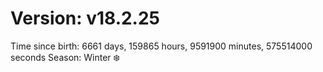 # Version: v18.2.25
Time since birth: 6661 days, 159865 hours, 9591900 minutes, 575514000 seconds
Season: Winter ❄️
